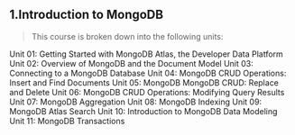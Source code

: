 ## 1.Introduction to MongoDB
>This course is broken down into the following units:

Unit 01: Getting Started with MongoDB Atlas, the Developer Data Platform
Unit 02: Overview of MongoDB and the Document Model
Unit 03: Connecting to a MongoDB Database
Unit 04: MongoDB CRUD Operations: Insert and Find Documents
Unit 05: MongoDB MongoDB CRUD: Replace and Delete
Unit 06: MongoDB CRUD Operations: Modifying Query Results
Unit 07: MongoDB Aggregation
Unit 08: MongoDB Indexing
Unit 09: MongoDB Atlas Search
Unit 10: Introduction to MongoDB Data Modeling
Unit 11: MongoDB Transactions